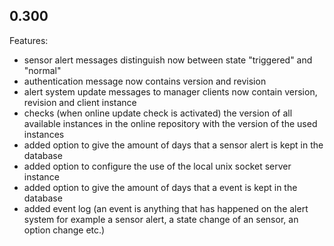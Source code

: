 ## 0.300

Features:

* sensor alert messages distinguish now between state "triggered" and "normal"
* authentication message now contains version and revision
* alert system update messages to manager clients now contain version, revision and client instance
* checks (when online update check is activated) the version of all available instances in the online repository with the version of the used instances
* added option to give the amount of days that a sensor alert is kept in the database
* added option to configure the use of the local unix socket server instance
* added option to give the amount of days that a event is kept in the database
* added event log (an event is anything that has happened on the alert system for example a sensor alert, a state change of an sensor, an option change etc.)
